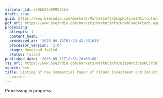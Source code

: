 ```yaml
---
circular_id: e30b525d889821ba
draft: true
guid: https://www.bseindia.com/markets/MarketInfo/DispNoticesNCirculars.aspx?Noticeid={FE1BB1B3-41DD-41A0-936E-607CD674EC78}&noticeno=20250911-64&dt=09/11/2025&icount=64&totcount=91&flag=0
pdf_url: https://www.bseindia.com/markets/MarketInfo/DownloadAttach.aspx?id=20250911-64&attachedId=
processing:
  attempts: 1
  content_hash: ''
  processed_at: '2025-09-12T01:28:42.331033'
  processor_version: '2.0'
  stage: download_failed
  status: failed
published_date: '2025-09-11T12:36:20+00:00'
rss_url: https://www.bseindia.com/markets/MarketInfo/DispNoticesNCirculars.aspx?Noticeid={FE1BB1B3-41DD-41A0-936E-607CD674EC78}&noticeno=20250911-64&dt=09/11/2025&icount=64&totcount=91&flag=0
source: bse
title: Listing of new Commercial Paper of Pilani Investment and Industries Corporation
  Limited
---
```


Processing in progress...